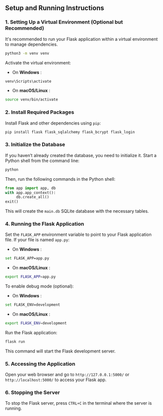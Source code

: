 ## Setup and Running Instructions 

### 1. Setting Up a Virtual Environment (Optional but Recommended) 

It's recommended to run your Flask application within a virtual environment to manage dependencies.


```bash
python3 -m venv venv
```

Activate the virtual environment:
 
- On **Windows** :

```bash
venv\Scripts\activate
```
 
- On **macOS/Linux** :

```bash
source venv/bin/activate
```

### 2. Install Required Packages 
Install Flask and other dependencies using `pip`:

```bash
pip install flask flask_sqlalchemy flask_bcrypt flask_login
```

### 3. Initialize the Database 

If you haven’t already created the database, you need to initialize it. Start a Python shell from the command line:


```bash
python
```

Then, run the following commands in the Python shell:


```python
from app import app, db
with app.app_context():
     db.create_all()
exit()
```
This will create the `main.db` SQLite database with the necessary tables.
### 4. Running the Flask Application 
Set the `FLASK_APP` environment variable to point to your Flask application file. If your file is named `app.py`: 
- On **Windows** :

```bash
set FLASK_APP=app.py
```
 
- On **macOS/Linux** :

```bash
export FLASK_APP=app.py
```

To enable debug mode (optional):
 
- On **Windows** :

```bash
set FLASK_ENV=development
```
 
- On **macOS/Linux** :

```bash
export FLASK_ENV=development
```

Run the Flask application:


```bash
flask run
```

This command will start the Flask development server.

### 5. Accessing the Application 
Open your web browser and go to `http://127.0.0.1:5000/` or `http://localhost:5000/` to access your Flask app.
### 6. Stopping the Server 
To stop the Flask server, press `CTRL+C` in the terminal where the server is running.